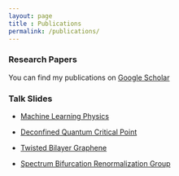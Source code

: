 ```yaml
--- 
layout: page 
title : Publications 
permalink: /publications/
---
```


### Research Papers

You can find my publications on [Google Scholar](https://scholar.google.com/citations?user=jXdbhiQAAAAJ)

### Talk Slides

* [Machine Learning Physics]({{site.baseurl}}/assets/pdf/ML_physics.pdf)

* [Deconfined Quantum Critical Point]({{site.baseurl}}/assets/pdf/DQCP.pdf)

* [Twisted Bilayer Graphene]({{site.baseurl}}/assets/pdf/tBLG.pdf)

* [Spectrum Bifurcation Renormalization Group]({{site.baseurl}}/assets/pdf/SBRG.pdf)